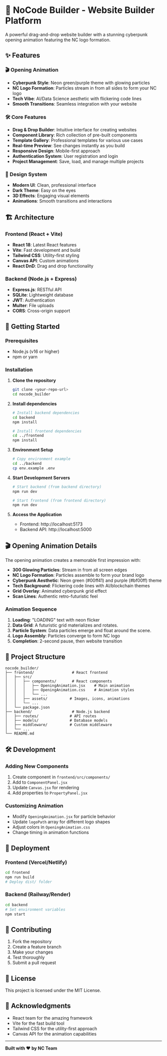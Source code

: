 # 🚀 NoCode Builder - Website Builder Platform

A powerful drag-and-drop website builder with a stunning cyberpunk opening animation featuring the NC logo formation.

## ✨ Features

### 🎬 Opening Animation
- **Cyberpunk Style**: Neon green/purple theme with glowing particles
- **NC Logo Formation**: Particles stream in from all sides to form your NC logo
- **Tech Vibe**: AI/Data Science aesthetic with flickering code lines
- **Smooth Transitions**: Seamless integration with your website

### 🛠️ Core Features
- **Drag & Drop Builder**: Intuitive interface for creating websites
- **Component Library**: Rich collection of pre-built components
- **Template Gallery**: Professional templates for various use cases
- **Real-time Preview**: See changes instantly as you build
- **Responsive Design**: Mobile-first approach
- **Authentication System**: User registration and login
- **Project Management**: Save, load, and manage multiple projects

### 🎨 Design System
- **Modern UI**: Clean, professional interface
- **Dark Theme**: Easy on the eyes
- **3D Effects**: Engaging visual elements
- **Animations**: Smooth transitions and interactions

## 🏗️ Architecture

### Frontend (React + Vite)
- **React 18**: Latest React features
- **Vite**: Fast development and build
- **Tailwind CSS**: Utility-first styling
- **Canvas API**: Custom animations
- **React DnD**: Drag and drop functionality

### Backend (Node.js + Express)
- **Express.js**: RESTful API
- **SQLite**: Lightweight database
- **JWT**: Authentication
- **Multer**: File uploads
- **CORS**: Cross-origin support

## 🚀 Getting Started

### Prerequisites
- Node.js (v16 or higher)
- npm or yarn

### Installation

1. **Clone the repository**
   ```bash
   git clone <your-repo-url>
   cd nocode_builder
   ```

2. **Install dependencies**
   ```bash
   # Install backend dependencies
   cd backend
   npm install
   
   # Install frontend dependencies
   cd ../frontend
   npm install
   ```

3. **Environment Setup**
   ```bash
   # Copy environment example
   cd ../backend
   cp env.example .env
   ```

4. **Start Development Servers**
   ```bash
   # Start backend (from backend directory)
   npm run dev
   
   # Start frontend (from frontend directory)
   npm run dev
   ```

5. **Access the Application**
   - Frontend: http://localhost:5173
   - Backend API: http://localhost:5000

## 🎬 Opening Animation Details

The opening animation creates a memorable first impression with:

- **300 Glowing Particles**: Stream in from all screen edges
- **NC Logo Formation**: Particles assemble to form your brand logo
- **Cyberpunk Aesthetic**: Neon green (#00ff41) and purple (#bf00ff) theme
- **Tech Background**: Flickering code lines with AI/blockchain themes
- **Grid Overlay**: Animated cyberpunk grid effect
- **Scan Lines**: Authentic retro-futuristic feel

### Animation Sequence
1. **Loading**: "LOADING" text with neon flicker
2. **Data Grid**: A futuristic grid materializes and rotates.
3. **Particle System**: Data particles emerge and float around the scene.
4. **Logo Assembly**: Particles converge to form NC logo
5. **Completion**: 2-second pause, then website transition

## 📁 Project Structure

```
nocode_builder/
├── frontend/                 # React frontend
│   ├── src/
│   │   ├── components/       # React components
│   │   │   ├── OpeningAnimation.jsx    # Main animation
│   │   │   ├── OpeningAnimation.css    # Animation styles
│   │   │   └── ...
│   │   ├── assets/          # Images, icons, animations
│   │   └── ...
│   └── package.json
├── backend/                  # Node.js backend
│   ├── routes/              # API routes
│   ├── models/              # Database models
│   ├── middleware/          # Custom middleware
│   └── ...
└── README.md
```

## 🛠️ Development

### Adding New Components
1. Create component in `frontend/src/components/`
2. Add to `ComponentPanel.jsx`
3. Update `Canvas.jsx` for rendering
4. Add properties to `PropertyPanel.jsx`

### Customizing Animation
- Modify `OpeningAnimation.jsx` for particle behavior
- Update `logoPath` array for different logo shapes
- Adjust colors in `OpeningAnimation.css`
- Change timing in animation functions

## 🚀 Deployment

### Frontend (Vercel/Netlify)
```bash
cd frontend
npm run build
# Deploy dist/ folder
```

### Backend (Railway/Render)
```bash
cd backend
# Set environment variables
npm start
```

## 🤝 Contributing

1. Fork the repository
2. Create a feature branch
3. Make your changes
4. Test thoroughly
5. Submit a pull request

## 📄 License

This project is licensed under the MIT License.

## 🙏 Acknowledgments

- React team for the amazing framework
- Vite for the fast build tool
- Tailwind CSS for the utility-first approach
- Canvas API for the animation capabilities

---

**Built with ❤️ by NC Team** 